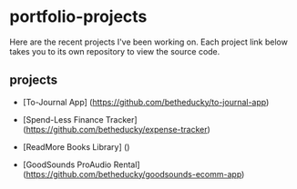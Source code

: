 # portfolio-projects
Here are the recent projects I've been working on. Each project link below takes you to its own repository to view the source code.

## projects

- [To-Journal App] (https://github.com/betheducky/to-journal-app)

- [Spend-Less Finance Tracker] (https://github.com/betheducky/expense-tracker)

- [ReadMore Books Library] ()
  
- [GoodSounds ProAudio Rental] (https://github.com/betheducky/goodsounds-ecomm-app)
